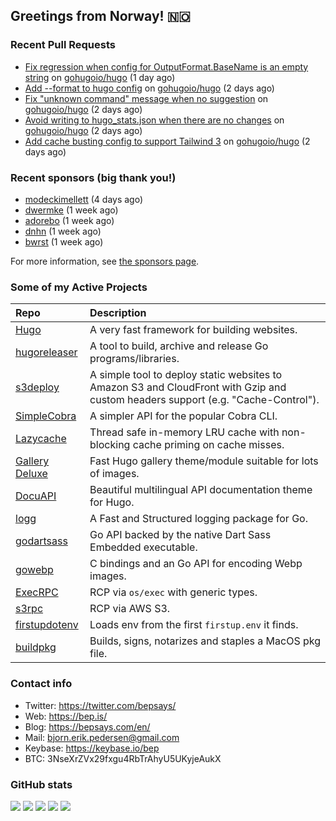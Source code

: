 ## Greetings from Norway! 🇳🇴

### Recent Pull Requests

- [Fix regression when config for OutputFormat.BaseName is an empty string](https://github.com/gohugoio/hugo/pull/11005) on [gohugoio/hugo](https://github.com/gohugoio/hugo) (1 day ago)
- [Add --format to hugo config](https://github.com/gohugoio/hugo/pull/10989) on [gohugoio/hugo](https://github.com/gohugoio/hugo) (2 days ago)
- [Fix &#34;unknown command&#34; message when no suggestion](https://github.com/gohugoio/hugo/pull/10987) on [gohugoio/hugo](https://github.com/gohugoio/hugo) (2 days ago)
- [Avoid writing to hugo_stats.json when there are no changes](https://github.com/gohugoio/hugo/pull/10986) on [gohugoio/hugo](https://github.com/gohugoio/hugo) (2 days ago)
- [Add cache busting config to support Tailwind 3](https://github.com/gohugoio/hugo/pull/10983) on [gohugoio/hugo](https://github.com/gohugoio/hugo) (2 days ago)

### Recent sponsors (big thank you!)

- [modeckimellett](https://github.com/modeckimellett) (4 days ago)
- [dwermke](https://github.com/dwermke) (1 week ago)
- [adorebo](https://github.com/adorebo) (1 week ago)
- [dnhn](https://github.com/dnhn) (1 week ago)
- [bwrst](https://github.com/bwrst) (1 week ago)

For more information, see [the sponsors page](https://github.com/sponsors/bep/).

### Some of my Active Projects

| Repo  | Description |
| :---------------------------------------- | :------------------------------------------- |
| [Hugo](https://github.com/gohugoio/hugo)|A very fast framework for building websites. |
| [hugoreleaser](https://github.com/gohugoio/hugoreleaser)| A tool to build, archive and release Go programs/libraries.  |
| [s3deploy](https://github.com/bep/s3deploy)| A simple tool to deploy static websites to Amazon S3 and CloudFront with Gzip and custom headers support (e.g. "Cache-Control").|
| [SimpleCobra](https://github.com/bep/simplecobra)|A simpler API for the popular Cobra CLI.|
| [Lazycache](https://github.com/bep/lazycache)| Thread safe in-memory LRU cache with non-blocking cache priming on cache misses.  |
| [Gallery Deluxe](https://github.com/bep/gallerydeluxe)|Fast Hugo gallery theme/module suitable for lots of images.  |
| [DocuAPI](https://github.com/bep/docuapi)| Beautiful multilingual API documentation theme for Hugo.  |
| [logg](https://github.com/bep/logg)| A Fast and Structured logging package for Go.  |
| [godartsass](https://github.com/bep/godartsass)| Go API backed by the native Dart Sass Embedded executable. |
| [gowebp](https://github.com/bep/gowebp)|C bindings and an Go API for encoding Webp images. |
| [ExecRPC](https://github.com/bep/execrpc)|RCP via `os/exec` with generic types.  |
| [s3rpc](https://github.com/bep/s3rpc)|RCP via AWS S3.|
| [firstupdotenv](https://github.com/bep/firstupdotenv)|Loads env from the first `firstup.env` it finds. |
| [buildpkg](https://github.com/bep/buildpkg)| Builds, signs, notarizes and staples a MacOS pkg file. |

### Contact info
- Twitter: https://twitter.com/bepsays/
- Web: https://bep.is/
- Blog: https://bepsays.com/en/
- Mail: bjorn.erik.pedersen@gmail.com
- Keybase: https://keybase.io/bep
- BTC: 3NseXrZVx29fxgu4RbTrAhyU5UKyjeAukX


### GitHub stats

![](https://github-profile-summary-cards.vercel.app/api/cards/profile-details?username=bep&theme=github)
![](https://github-profile-summary-cards.vercel.app/api/cards/repos-per-language?username=bep&theme=github)
![](https://github-profile-summary-cards.vercel.app/api/cards/most-commit-language?username=bep&theme=github)
![](https://github-profile-summary-cards.vercel.app/api/cards/stats?username=bep&theme=github)
![](https://github-profile-summary-cards.vercel.app/api/cards/productive-time?username=bep&theme=github)
